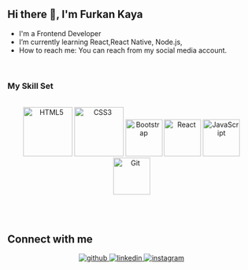 
## <div align="left">Hi there 👋, I'm Furkan Kaya </div>  
  

- I'm a Frontend Developer  
- I’m currently learning React,React Native, Node.js,
- How to reach me: You can reach from my social media account.
  

<br/>  


### My Skill Set  
  <br>
<div align="center">  
 <img style="marginLeft: 20px" src="https://profilinator.rishav.dev/skills-assets/html5-original-wordmark.svg" alt="HTML5" height="100" />
 <img style="marginLeft: 20px" src="https://profilinator.rishav.dev/skills-assets/css3-original-wordmark.svg" alt="CSS3" height="100" /> 
 <img style="marginLeft: 20px" src="https://profilinator.rishav.dev/skills-assets/bootstrap-plain.svg" alt="Bootstrap" height="75" />  
 <img style="marginLeft: 20px" src="https://profilinator.rishav.dev/skills-assets/react-original-wordmark.svg" alt="React" height="75" /> 
 <img style="marginLeft: 20px" src="https://profilinator.rishav.dev/skills-assets/javascript-original.svg" alt="JavaScript" height="75" /> 
 <img style="marginLeft: 20px" src="https://profilinator.rishav.dev/skills-assets/git-scm-icon.svg" alt="Git" height="75" />
</div>
  

<br/>  <br>


## Connect with me  
<div align="center">
<a href="https://github.com/Lyndray" target="_blank">
<img src=https://img.shields.io/badge/github-%2324292e.svg?&style=for-the-badge&logo=github&logoColor=white alt=github style="margin-bottom: 5px;" />
</a>
<a href="https://linkedin.com/in/https://www.linkedin.com/in/furkan-kaya-77298322b/" target="_blank">
<img src=https://img.shields.io/badge/linkedin-%231E77B5.svg?&style=for-the-badge&logo=linkedin&logoColor=white alt=linkedin style="margin-bottom: 5px;" />
</a>
<a href="https://instagram.com/furkan_kaya_1905" target="_blank">
<img src=https://img.shields.io/badge/instagram-%23000000.svg?&style=for-the-badge&logo=instagram&logoColor=white alt=instagram style="margin-bottom: 5px;" />
</a>  
</div>  
  

<br/>  



